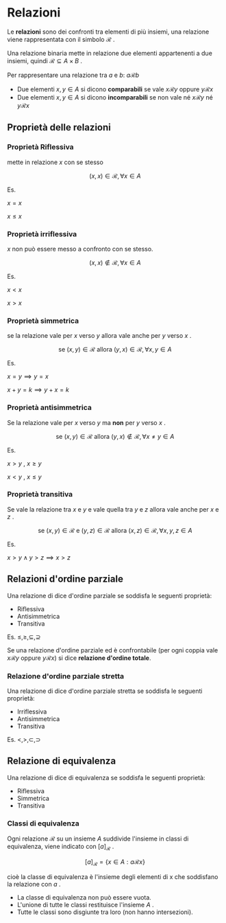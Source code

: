 ﻿# Relazioni

Le **relazioni** sono dei confronti tra elementi di più insiemi, una relazione viene rappresentata con il simbolo $\mathcal{R}$ .

Una relazione binaria mette in relazione due elementi appartenenti a due insiemi, quindi $\mathcal{R} \subseteq A \times B$ .

Per rappresentare una relazione tra $a$ e $b$: $a \mathcal{R} b$

- Due elementi $x,y \in A$ si dicono **comparabili** se vale $x\mathcal{R}y$ oppure $y\mathcal{R}x$
- Due elementi $x,y \in A$ si dicono **incomparabili** se non vale né $x\mathcal{R}y$ né $y\mathcal{R}x$

## Proprietà delle relazioni

### Proprietà Riflessiva

mette in relazione $x$ con se stesso

$$(x , x) \in \mathcal{R}, \forall x \in A$$

Es. 

$x = x$

$x \leq x$

### Proprietà irriflessiva

$x$ non può essere messo a confronto con se stesso.

$$(x , x) \notin \mathcal{R}, \forall x \in A$$

Es.

$x < x$

$x > x$

### Proprietà simmetrica

se la relazione vale per $x$ verso $y$ allora vale anche per $y$ verso $x$ .

$$\text{se }(x,y) \in \mathcal{R} \text{ allora } (y,x) \in \mathcal{R}, \forall x,y \in A$$

Es.

$x = y \implies y = x$

$x + y = k \implies y + x = k$


### Proprietà antisimmetrica

Se la relazione vale per $x$ verso $y$ ma **non** per $y$ verso $x$ .

$$\text{se }(x,y) \in \mathcal{R} \text{ allora } (y,x) \notin \mathcal{R}, \forall x \neq y \in A$$

Es.

$x > y$ , $x \geq y$

$x < y$ , $x \leq y$

### Proprietà transitiva

Se vale la relazione tra $x$ e $y$ e vale quella tra $y$ e $z$ allora vale anche per $x$ e $z$ .

$$\text{se }(x,y) \in \mathcal{R} \text{ e } (y,z) \in \mathcal{R} \text{ allora } (x,z) \in \mathcal{R}, \forall x,y,z \in A$$

Es.

$x > y \land y > z \implies x > z$


## Relazioni d'ordine parziale

Una relazione di dice d'ordine parziale se soddisfa le seguenti proprietà:
- Riflessiva
- Antisimmetrica
- Transitiva

Es. $\leq, \geq, \subseteq, \supseteq$

Se una relazione d'ordine parziale ed è confrontabile (per ogni coppia vale $x\mathcal{R}y \text{ oppure } y\mathcal{R}x$) si dice **relazione d'ordine totale**.

### Relazione d'ordine parziale stretta

Una relazione di dice d'ordine parziale stretta se soddisfa le seguenti proprietà:
- Irriflessiva
- Antisimmetrica
- Transitiva

Es. $<, >, \subset, \supset$


## Relazione di equivalenza

Una relazione di dice di equivalenza se soddisfa le seguenti proprietà:
- Riflessiva
- Simmetrica
- Transitiva

### Classi di equivalenza

Ogni relazione $\mathcal{R}$ su un insieme $A$ suddivide l'insieme in classi di equivalenza, viene indicato con $[a]_\mathcal{R}$ .

$$[a]_\mathcal{R} = \lbrace x \in A : a \mathcal{R}x \rbrace$$

cioè la classe di equivalenza è l'insieme degli elementi di x che soddisfano la relazione con $a$ .

- La classe di equivalenza non può essere vuota.
- L'unione di tutte le classi restituisce l'insieme $A$ .
- Tutte le classi sono disgiunte tra loro (non hanno intersezioni).


